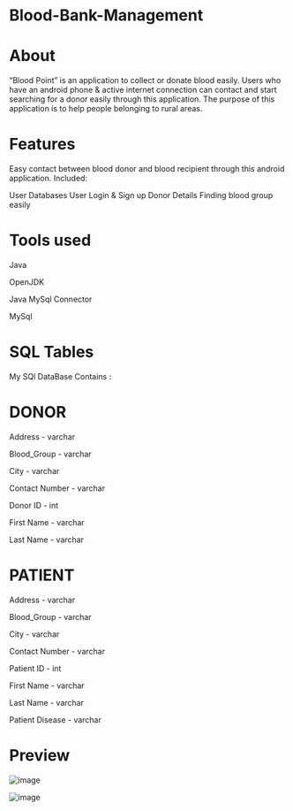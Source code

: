 # Blood-Bank-Management

# About

“Blood Point” is an  application to collect or donate blood easily. Users who have an android phone & active internet connection can contact and start searching for a donor easily through this application. The purpose of this application is to help people belonging to rural areas.

# Features

Easy contact between blood donor and blood recipient through this android application.
Included:

User Databases
User Login & Sign up
Donor Details
Finding blood group easily

# Tools used

Java 

OpenJDK

Java MySql Connector

MySql

# SQL Tables

My SQl DataBase Contains :
# DONOR

Address - varchar

Blood_Group - varchar 

City - varchar 

Contact Number - varchar 

Donor ID - int

First Name - varchar 

Last Name - varchar 

# PATIENT

Address - varchar

Blood_Group - varchar 

City - varchar 

Contact Number - varchar 

Patient ID - int 

First Name - varchar 

Last Name - varchar 

Patient Disease - varchar

# Preview 

![image](https://user-images.githubusercontent.com/70513204/128620307-60eef667-043d-4bea-846f-0ceecf425bb7.png)


![image](https://user-images.githubusercontent.com/70513204/128620294-7d693595-f453-4828-832c-f6e9fa511055.png)

